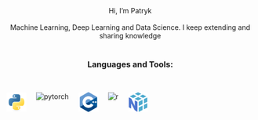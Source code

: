 <div align="center">Hi, I’m Patryk </div>
<br>
<div align="center">
  Machine Learning, Deep Learning and Data Science. I keep extending and sharing knowledge
</div>
<br>
<h3 align="center">Languages and Tools:</h3>
<br>
<p align="center" style="display: flex; flex-wrap: wrap;">
  <a href="https://www.python.org" target="_blank" rel="noreferrer" style="text-decoration: none; margin-right: 20px;"> 
    <img src="https://raw.githubusercontent.com/devicons/devicon/master/icons/python/python-original.svg" alt="python" width="40" height="40"/> 
  </a> 
  <a href="https://pytorch.org/" target="_blank" rel="noreferrer" style="text-decoration: none; margin-right: 20px;"> 
    <img src="https://www.vectorlogo.zone/logos/pytorch/pytorch-icon.svg" alt="pytorch" width="40" height="40"/> 
  </a> 
  <a href="https://www.w3schools.com/cpp/" target="_blank" rel="noreferrer" style="text-decoration: none; margin-right: 20px;"> 
    <img src="https://raw.githubusercontent.com/devicons/devicon/master/icons/cplusplus/cplusplus-original.svg" alt="cplusplus" width="40" height="40"/> 
  </a> 
  <a href="https://www.r-project.org/" target="_blank" rel="noreferrer" style="text-decoration: none; margin-right: 20px;"> 
    <img src="https://www.r-project.org/logo/Rlogo.svg" alt="r" width="40" height="40"/> 
  </a> 
  <a href="https://numpy.org/" target="_blank" rel="noreferrer" style="text-decoration: none; margin-right: 20px;"> 
    <img src="https://raw.githubusercontent.com/devicons/devicon/master/icons/numpy/numpy-original.svg" alt="numpy" width="40" height="40"/> 
  </a> 
</p>

